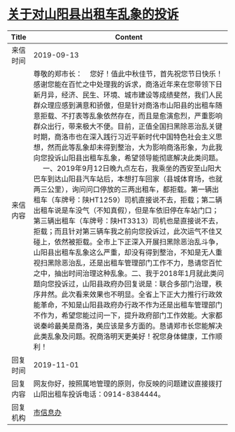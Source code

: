 # <a href="http://www.shangluo.gov.cn/zmhd/ldxxxx.jsp?urltype=leadermail.LeaderMailContentUrl&wbtreeid=1112&leadermailid=5446">关于对山阳县出租车乱象的投诉</a>
| Title |                                                                                                                                                                                                                                                                                                                                                                     Content                                                                                                                                                                                                                                                                                                                                                                      |
|:-----:|--------------------------------------------------------------------------------------------------------------------------------------------------------------------------------------------------------------------------------------------------------------------------------------------------------------------------------------------------------------------------------------------------------------------------------------------------------------------------------------------------------------------------------------------------------------------------------------------------------------------------------------------------------------------------------------------------------------------------------------------------|
| 来信时间  | 2019-09-13                                                                                                                                                                                                                                                                                                                                                                                                                                                                                                                                                                                                                                                                                                                                       |
| 来信内容  | 尊敬的郑市长：    您好！值此中秋佳节，首先祝您节日快乐！感谢您能在百忙之中处理我的诉求，商洛近年来在您带领下日新月异，经济、民生、环境、城市建设等成绩斐然，我们人民群众理应感到满意和骄傲，但是针对商洛市山阳县的出租车随意拒载、不打表等乱象依然存在，而且是愈演愈烈，严重影响群众出行，带来极大不便。目前，正值全国扫黑除恶治乱关键时期，商洛市也在深入践行习近平新时代中国特色社会主义思想，然而此等乱象却未得到整治，大为影响商洛形象，为此我向您投诉山阳县出租车乱象，希望领导能彻底解决此类问题。      一、2019年9月12日晚九点左右，我乘坐的西安至山阳大巴车到达山阳县汽车站后，本想打车回家（县城体育场，也就两三公里），询问问口停放的三两出租车，都拒载。第一辆出租车（车牌号：陕HT1259）司机直接说不去，拒载；第二辆出租车说是车没气（不知真假），但是车依旧停在车站门口；第三辆出租车（车牌号：陕HT3313）司机也是直接说不去，拒载；而且针对第三辆车我之前向您投诉过，此次运气不佳又碰上，依然被拒载。全市上下正深入开展扫黑除恶治乱斗争，山阳县出租车乱象这么严重，却没有得到整治，不知是无人重视扫黑除恶治乱，还是出租车管理部门工作不力，恳请您百忙之中，抽出时间治理这种乱象。二、我于2018年1月就此类问题向您投诉过，山阳县政府办回复说是：联合多部门治理，秩序井然。此次看来效果也不明显。全省上下正大力推行行政效能革命，不知是山阳县政府办行政不作为还是出租车管理部门不作为，希望您能过问一下，提升政府部门工作效能。大家都说秦岭最美是商洛，美应该是多方面的。恳请郑市长您能解决此类乱象及问题。祝商洛明天更美好！祝您身体健康，工作顺利！ |
| 回复时间  | 2019-11-01                                                                                                                                                                                                                                                                                                                                                                                                                                                                                                                                                                                                                                                                                                                                       |
| 回复内容  | 网友你好，按照属地管理的原则，你反映的问题建议直接拨打山阳出租车投诉电话：0914-8384444。                                                                                                                                                                                                                                                                                                                                                                                                                                                                                                                                                                                                                                                                                               |
| 回复机构  | <a href="../../categories/agencies/市信息办.md">市信息办</a>                                                                                                                                                                                                                                                                                                                                                                                                                                                                                                                                                                                                                                                                                               |